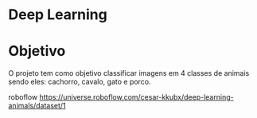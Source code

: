 # Deep Learning

# Objetivo

O projeto tem como objetivo classificar imagens em 4 classes de animais sendo eles: cachorro, cavalo, gato e porco.

roboflow <a src='https://universe.roboflow.com/cesar-kkubx/deep-learning-animals/dataset/1'>https://universe.roboflow.com/cesar-kkubx/deep-learning-animals/dataset/1</a>

